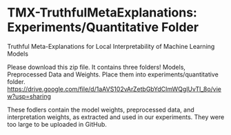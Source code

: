 # TMX-TruthfulMetaExplanations: Experiments/Quantitative Folder
Truthful Meta-Explanations for Local Interpretability of Machine Learning Models

Please download this zip file. It contains three folders! Models, Preprocessed Data and Weights. Place them into experiments/quantitative folder.
https://drive.google.com/file/d/1aAVS102vArZetbGbYdCImWQglUvTl_8o/view?usp=sharing

These fodlers contain the model weights, preprocessed data, and interpretation weights, as extracted and used in our experiments. They were too large to be uploaded in GitHub. 